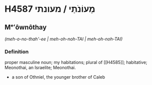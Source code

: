 # H4587 מְעוֹנֹתַי / מעונתי

## Mᵉʻôwnôthay

_(meh-o-no-thah'-ee | meh-oh-noh-TAI | meh-oh-noh-TAI)_

### Definition

proper masculine noun; my habitations; plural of [[H4585]]; habitative; Meonothai, an Israelite; Meonothai.

- a son of Othniel, the younger brother of Caleb
